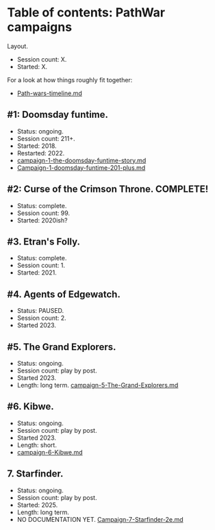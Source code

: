 # Table of contents: PathWar campaigns

Layout.
- Session count: X.
- Started: X.

For a look at how things roughly fit together:
- [Path-wars-timeline.md](Campaign~Path-wars-timeline.md)

## #1: Doomsday funtime.
- Status: ongoing.
- Session count: 211+.
- Started: 2018. 
- Restarted: 2022.
- [campaign-1-the-doomsday-funtime-story.md](C1~Doomsday-funtime-128-to-200.md)
- [Campaign-1-doomsday-funtime-201-plus.md](Campaign~1-doomsday-funtime-201-plus.md)

## #2: Curse of the Crimson Throne. COMPLETE!
- Status: complete.
- Session count: 99.
- Started: 2020ish?

## #3. Etran's Folly.
- Status: complete.
- Session count: 1.
- Started: 2021.

## #4. Agents of Edgewatch.
- Status: PAUSED.
- Session count: 2.
- Started 2023.

## #5. The Grand Explorers.
- Status: ongoing.
- Session count: play by post.
- Started 2023.
- Length: long term.
[campaign-5-The-Grand-Explorers.md](Campaign~5-the-grand-explorers.md)

## #6. Kibwe.
- Status: ongoing.
- Session count: play by post.
- Started 2023.
- Length: short.
- [campaign-6-Kibwe.md](Campaign~6-kibwe.md)

## 7. Starfinder.
- Status: ongoing.
- Session count: play by post.
- Started: 2025.
- Length: long term.
- NO DOCUMENTATION YET.
[Campaign-7-Starfinder-2e.md](Campaign~7-Starfinder-2e.md)
